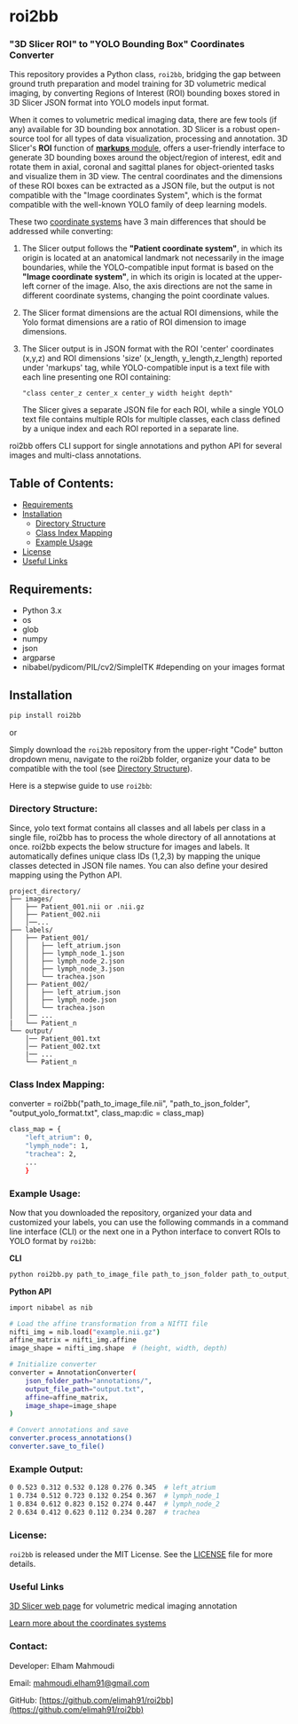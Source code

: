 # roi2bb
### "3D Slicer ROI" to "YOLO Bounding Box" Coordinates Converter
This repository provides a Python class, `roi2bb`, bridging the gap between ground truth preparation and model training for 3D volumetric medical imaging, by converting Regions of Interest (ROI) bounding boxes stored in 3D Slicer JSON format into YOLO models input format. 

When it comes to volumetric medical imaging data, there are few tools (if any) available for 3D bounding box annotation. 3D Slicer is a robust open-source tool for all types of data visualization, processing and annotation. 3D Slicer's **ROI** function of [**markups** module](https://slicer.readthedocs.io/en/latest/user_guide/modules/markups.html), offers a user-friendly interface to generate 3D bounding boxes around the object/region of interest, edit and rotate them in axial, coronal and sagittal planes for object-oriented tasks and visualize them in 3D view. The central coordinates and the dimensions of these ROI boxes can be extracted as a JSON file, but the output is not compatible with the "Image coordinates System", which is the format compatible with the well-known YOLO family of deep learning models.  

These two [coordinate systems](https://slicer.readthedocs.io/en/latest/user_guide/coordinate_systems.html) have 3 main differences that should be addressed while converting:

1. The Slicer output follows the **"Patient coordinate system"**, in which its origin is located at an anatomical landmark not necessarily in the image boundaries, while the YOLO-compatible input format is based on the **"Image coordinate system"**, in which its origin is located at the upper-left corner of the image. Also, the axis directions are not the same in different coordinate systems, changing the point coordinate values.
    
2. The Slicer format dimensions are the actual ROI dimensions, while the Yolo format dimensions are a ratio of ROI dimension to image dimensions. 

3. The Slicer output is in JSON format with the ROI 'center' coordinates (x,y,z) and ROI dimensions 'size' (x_length, y_length,z_length) reported under 'markups' tag, while YOLO-compatible input is a text file with each line presenting one ROI containing: 

    ```"class center_z center_x center_y width height depth"```

    The Slicer gives a separate JSON file for each ROI, while a single YOLO text file contains multiple ROIs for multiple classes, each class defined by a unique index and each ROI reported in a separate line.
     
roi2bb offers CLI support for single annotations and python API for several images and multi-class annotations. 

## Table of Contents:

- [Requirements](#requirements)
- [Installation](#installation)
    - [Directory Structure](#directory-structure)
    - [Class Index Mapping](#class-index-mapping)
    - [Example Usage](#usage)
- [License](#license)
- [Useful Links](#Useful-Links)

## Requirements:

- Python 3.x
- os
- glob
- numpy
- json
- argparse
- nibabel/pydicom/PIL/cv2/SimpleITK #depending on your images format

## Installation
```bash
pip install roi2bb
```
or

Simply download the `roi2bb` repository from the upper-right "Code" button dropdown menu, navigate to the roi2bb folder, organize your data to be compatible with the tool (see [Directory Structure](#directory-structure)).

Here is a stepwise guide to use `roi2bb`:

### Directory Structure:
Since, yolo text format contains all classes and all labels per class in a single file, roi2bb has to process the whole directory of all annotations at once.
roi2bb expects the below structure for images and labels. It automatically defines unique class IDs (1,2,3) by mapping the unique classes detected in JSON file names. You can also define your desired mapping using the Python API.

```
project_directory/
├── images/
│   ├── Patient_001.nii or .nii.gz
│   ├── Patient_002.nii
│   │──...
├── labels/
│   ├── Patient_001/
│   │   ├── left_atrium.json
│   │   ├── lymph_node_1.json
│   │   ├── lymph_node_2.json
│   │   ├── lymph_node_3.json
│   │   └── trachea.json
│   ├── Patient_002/
│   │   ├── left_atrium.json
│   │   ├── lymph_node.json
│   │   └── trachea.json
│   │── ...
|   └── Patient_n
└── output/
    │── Patient_001.txt
    │── Patient_002.txt
    |── ...
    └── Patient_n
```
### Class Index Mapping:

converter = roi2bb("path_to_image_file.nii", "path_to_json_folder", "output_yolo_format.txt", class_map:dic = class_map)

```bash
class_map = {
    "left_atrium": 0,
    "lymph_node": 1,
    "trachea": 2,
    ...
    }
```
### Example Usage:


Now that you downloaded the repository, organized your data and customized your labels, you can use the following commands in a command line interface (CLI) or the next one in a Python interface to convert ROIs to YOLO format by `roi2bb`:

**CLI**
```bash
python roi2bb.py path_to_image_file path_to_json_folder path_to_output_file
```
**Python API**
```bash
import nibabel as nib

# Load the affine transformation from a NIfTI file
nifti_img = nib.load("example.nii.gz")
affine_matrix = nifti_img.affine
image_shape = nifti_img.shape  # (height, width, depth)

# Initialize converter
converter = AnnotationConverter(
    json_folder_path="annotations/",
    output_file_path="output.txt",
    affine=affine_matrix,
    image_shape=image_shape
)

# Convert annotations and save
converter.process_annotations()
converter.save_to_file()
```

### Example Output:
```bash
0 0.523 0.312 0.532 0.128 0.276 0.345  # left_atrium
1 0.734 0.512 0.723 0.132 0.254 0.367  # lymph_node_1
1 0.834 0.612 0.823 0.152 0.274 0.447  # lymph_node_2
2 0.634 0.412 0.623 0.112 0.234 0.287  # trachea
```
### License:

```roi2bb``` is released under the MIT License. See the [LICENSE](LICENSE) file for more details.

### Useful Links

[3D Slicer web page](https://www.slicer.org/) for volumetric medical imaging annotation

[Learn more about the coordinates systems](https://slicer.readthedocs.io/en/latest/user_guide/coordinate_systems.html)


### Contact:

Developer: Elham Mahmoudi

Email: mahmoudi.elham91@gmail.com

GitHub: [https://github.com/elimah91/roi2bb](https://github.com/elimah91/roi2bb)

